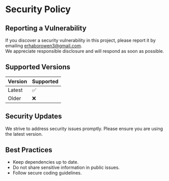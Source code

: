 # Security Policy

## Reporting a Vulnerability

If you discover a security vulnerability in this project, please report it by emailing [erhaborowen3@gmail.com](mailto:erhaborowen3@gmail.com).  
We appreciate responsible disclosure and will respond as soon as possible.

## Supported Versions

| Version | Supported          |
| ------- | ------------------ |
| Latest  | :white_check_mark: |
| Older   | :x:                |

## Security Updates

We strive to address security issues promptly. Please ensure you are using the latest version.

## Best Practices

- Keep dependencies up to date.
- Do not share sensitive information in public issues.
- Follow secure coding guidelines.
